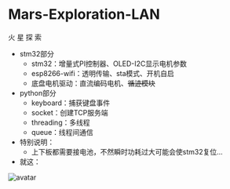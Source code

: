# Mars-Exploration-LAN
火 星 探 索  
+ stm32部分
  + stm32：增量式PI控制器、OLED-I2C显示电机参数  
  + esp8266-wifi：透明传输、sta模式、开机自启  
  + 底盘电机驱动：直流编码电机、~~循迹模块~~
+ python部分
  + keyboard：捕获键盘事件
  + socket：创建TCP服务端  
  + threading：多线程
  + queue：线程间通信
+ 特别说明：
  + 上下板都需要接电池，不然瞬时功耗过大可能会使stm32复位...
+ 就这：

![avatar](PIC/demo.jpg) 
